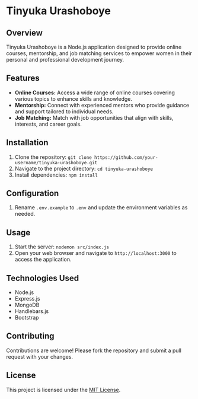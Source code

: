 # Tinyuka Urashoboye

## Overview
Tinyuka Urashoboye is a Node.js application designed to provide online courses, mentorship, and job matching services to empower women in their personal and professional development journey.

## Features
- **Online Courses:** Access a wide range of online courses covering various topics to enhance skills and knowledge.
- **Mentorship:** Connect with experienced mentors who provide guidance and support tailored to individual needs.
- **Job Matching:** Match with job opportunities that align with skills, interests, and career goals.

## Installation
1. Clone the repository: `git clone https://github.com/your-username/tinyuka-urashoboye.git`
2. Navigate to the project directory: `cd tinyuka-urashoboye`
3. Install dependencies: `npm install`

## Configuration
1. Rename `.env.example` to `.env` and update the environment variables as needed.

## Usage
1. Start the server: `nodemon src/index.js`
2. Open your web browser and navigate to `http://localhost:3000` to access the application.

## Technologies Used
- Node.js
- Express.js
- MongoDB
- Handlebars.js
- Bootstrap

## Contributing
Contributions are welcome! Please fork the repository and submit a pull request with your changes.

## License
This project is licensed under the [MIT License](https://opensource.org/licenses/MIT).
